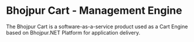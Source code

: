 # Bhojpur Cart - Management Engine
The Bhojpur Cart is a software-as-a-service product used as a Cart Engine based on Bhojpur.NET Platform for application delivery.
